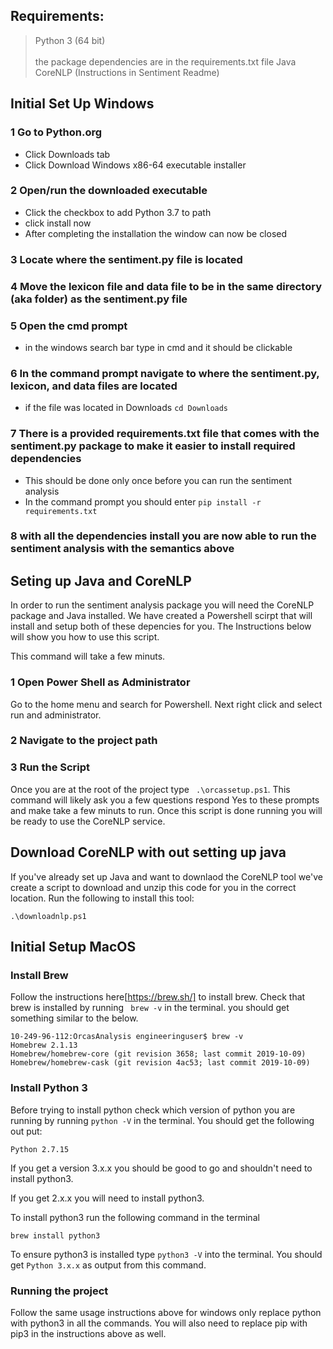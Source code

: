## Requirements:
>Python 3 (64 bit) <br />  
>the package dependencies are in the requirements.txt file
>Java
>CoreNLP (Instructions in Sentiment Readme)

## Initial Set Up Windows
### 1 Go to Python.org
- Click Downloads tab
- Click Download Windows x86-64 executable installer
### 2 Open/run the downloaded executable
- Click the checkbox to add Python 3.7 to path
- click install now
- After completing the installation the window can now be closed
### 3 Locate where the sentiment.py file is located
### 4 Move the lexicon file and data file to be in the same directory (aka folder) as the sentiment.py file
### 5 Open the cmd prompt
- in the windows search bar type in cmd and it should be clickable
### 6 In the command prompt navigate to where the sentiment.py, lexicon, and data files are located
- if the file was located in Downloads
`cd Downloads`
### 7 There is a provided requirements.txt file that comes with the sentiment.py package to make it easier to install required dependencies
- This should be done only once before you can run the sentiment analysis
- In the command prompt you should enter
`pip install -r requirements.txt`
### 8 with all the dependencies install you are now able to run the sentiment analysis with the semantics above

## Seting up Java and CoreNLP
In order to run the sentiment analysis package you will need the CoreNLP package and Java installed. We have created a Powershell scirpt that will install and setup both of these depencies for you. The Instructions below will show you how to use this script.

This command will take a few minuts.

### 1 Open Power Shell as Administrator
Go to the home menu and search for Powershell. Next right click and select run and administrator.

### 2 Navigate to the project path

### 3 Run the Script
Once you are at the root of the project type ``` .\orcassetup.ps1```. This command will likely ask you a few questions respond Yes to these prompts and make take a few minuts to run. Once this script is done running you will be ready to use the CoreNLP service.

## Download CoreNLP with out setting up java
If you've already set up Java and want to downlaod the CoreNLP tool we've create a script to download and unzip this code for you in the correct location. Run the following to install this tool:

```.\downloadnlp.ps1```

## Initial Setup MacOS
### Install Brew
Follow the instructions here[https://brew.sh/] to install brew.
Check that brew is installed by running ``` brew -v``` in the terminal. you should get something similar to the below.
```
10-249-96-112:OrcasAnalysis engineeringuser$ brew -v
Homebrew 2.1.13
Homebrew/homebrew-core (git revision 3658; last commit 2019-10-09)
Homebrew/homebrew-cask (git revision 4ac53; last commit 2019-10-09)
```

### Install Python 3
Before trying to install python check which version of python you are running by running ```python -V``` in the terminal. You should get the following out put:
```
Python 2.7.15
```
If you get a version 3.x.x you should be good to go and shouldn't need to install python3.

If you get 2.x.x you will need to install python3.

To install python3 run the following command in the terminal
```
brew install python3
```

To ensure python3 is installed type ```python3 -V``` into the terminal.
You should get ```Python 3.x.x``` as output from this command.

### Running the project
Follow the same usage instructions above for windows only replace python with python3 in all the commands. You will also need to replace pip with pip3 in the instructions above as well.
